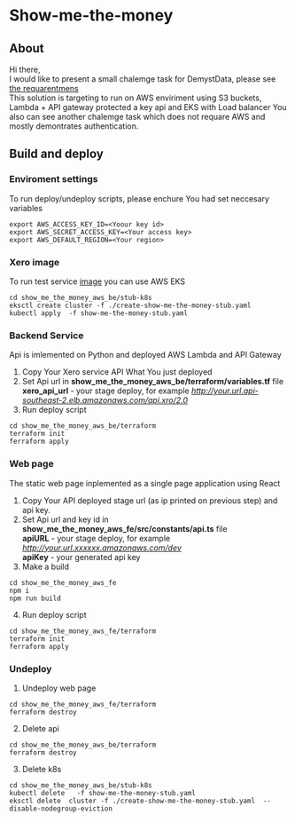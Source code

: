 # Show-me-the-money

## About

Hi there,<br>
I would like to present a small chalemge task for DemystData,
please see [the requarentmens](https://github.com/DemystData/code-drills/tree/main/show-me-the-money)<br>
This solution is targeting to run on AWS enviriment using S3 buckets, Lambda + API gateway protected a key api and EKS with Load balancer
You also can see another chalemge task which does not requare AWS and mostly demontrates authentication.

## Build and deploy

### Enviroment settings

To run deploy/undeploy scripts, please enchure You had set neccesary variables

```
export AWS_ACCESS_KEY_ID=<Yoour key id>
export AWS_SECRET_ACCESS_KEY=<Your access key>
export AWS_DEFAULT_REGION=<Your region>
```

### Xero image

To run test service [image](https://github.com/DemystData/code-drills/tree/main/show-me-the-money) you can use AWS EKS <br>

```
cd show_me_the_money_aws_be/stub-k8s
eksctl create cluster -f ./create-show-me-the-money-stub.yaml
kubectl apply  -f show-me-the-money-stub.yaml
```

### Backend Service

Api is imlemented on Python and deployed AWS Lambda and API Gateway<br>

1. Copy Your Xero service API What You just deployed
2. Set Api url in <b>show_me_the_money_aws_be/terraform/variables.tf</b> file<br>
   <b>xero_api_url</b> - your stage deploy, for example <i>http://your.url.api-southeast-2.elb.amazonaws.com/api.xro/2.0</i>
3. Run deploy script

```
cd show_me_the_money_aws_be/terraform
terraform init
ferraform apply
```

### Web page

The static web page inplemented as a single page application using React<br>

1. Copy Your API deployed stage url (as ip printed on previous step) and api key.
2. Set Api url and key id in <b>show_me_the_money_aws_fe/src/constants/api.ts</b> file<br>
   <b>apiURL</b> - your stage deploy, for example <i>http://your.url.xxxxxx.amazonaws.com/dev</i><br>
   <b>apiKey</b> - your generated api key
3. Make a build

```
cd show_me_the_money_aws_fe
npm i
npm run build
```

4. Run deploy script

```
cd show_me_the_money_aws_fe/terraform
terraform init
ferraform apply
```

### Undeploy

1. Undeploy web page

```
cd show_me_the_money_aws_fe/terraform
ferraform destroy
```

2. Delete api

```
cd show_me_the_money_aws_be/terraform
ferraform destroy
```

3. Delete k8s

```
cd show_me_the_money_aws_be/stub-k8s
kubectl delete   -f show-me-the-money-stub.yaml
eksctl delete  cluster -f ./create-show-me-the-money-stub.yaml  --disable-nodegroup-eviction
```
